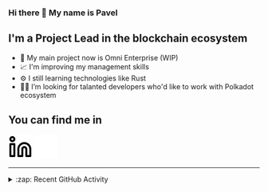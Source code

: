 ### Hi there 👋 My name is Pavel

## I'm a Project Lead in the blockchain ecosystem 

- 🚀 My main project now is Omni Enterprise (WIP)
- 📈 I'm improving my management skills
- ⚙️ I still learning technologies like Rust
- 🧑‍💻 I’m looking for talanted developers who'd like to work with Polkadot ecosystem

## You can find me in
[![website](./img/linkedin-light.svg)](https://www.linkedin.com/in/golovkinpl/)
[![website](./img/linkedin-dark.svg)](https://www.linkedin.com/in/golovkinpl/)

---

<details>
  <summary>:zap: Recent GitHub Activity</summary>
  
<!--START_SECTION:activity-->
1. 🗣 Commented on [#1793](https://github.com/novasamatech/nova-spektr/pull/1793#issuecomment-2129727664) in [novasamatech/nova-spektr](https://github.com/novasamatech/nova-spektr)
2. 🔒 Closed issue [#815](https://github.com/novasamatech/metadata-portal/issues/815) in [novasamatech/metadata-portal](https://github.com/novasamatech/metadata-portal)
3. 🔒 Closed issue [#810](https://github.com/novasamatech/metadata-portal/issues/810) in [novasamatech/metadata-portal](https://github.com/novasamatech/metadata-portal)
4. 🗣 Commented on [#1796](https://github.com/novasamatech/nova-spektr/pull/1796#issuecomment-2128974819) in [novasamatech/nova-spektr](https://github.com/novasamatech/nova-spektr)
5. 🗣 Commented on [#1796](https://github.com/novasamatech/nova-spektr/pull/1796#issuecomment-2128911694) in [novasamatech/nova-spektr](https://github.com/novasamatech/nova-spektr)
<!--END_SECTION:activity-->

</details>
